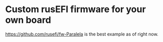 # Custom rusEFI firmware for your own board

https://github.com/rusefi/fw-Paralela is the best example as of right now.
